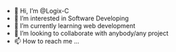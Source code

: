 - 👋 Hi, I’m @Logix-C
- 👀 I’m interested in Software Developing
- 🌱 I’m currently learning web development
- 💞️ I’m looking to collaborate with anybody/any project
- 📫 How to reach me ...

<!---
Logix-C/Logix-C is a ✨ special ✨ repository because its `README.md` (this file) appears on your GitHub profile.
You can click the Preview link to take a look at your changes.
--->
